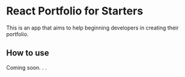 # React Portfolio for Starters
This is an app that aims to help beginning developers in creating their portfolio.

## How to use
Coming soon. . .